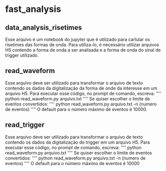 # fast_analysis

## data_analysis_risetimes
Esse arquivo é um notebook do jupyter que é utilizado para carlular os risetimes das formas de onda. Para utiliza-lo, é necessário utilizar arquivos H5 contendo a forma de onda a ser analisada e a forma de onda do sinal de trigger utilizado. 

## read_waveform
Esse arquivo deve ser utilizado para transformar o arquivo de texto contendo os dados da digitalização da forma de onde da interesse em um arquivo H5.
Para executar esse código, no prompt de comando, escreva:
''''
python read_waveform.py arquivo.txt
''''
Se quiser escolher o limite de eventos convertidos:
''''
python read_waveform.py arquivo.txt -n (numero de eventos)
''''
O default para o número máximo de eventos é 10000.

## read_trigger
Esse arquivo deve ser utilizado para transformar o arquivo de texto contendo os dados da digitalização do trigger em um arquivo H5.
Para executar esse código, no prompt de comando, escreva:
''''
python read_waveform.py arquivo.txt
''''
Se quiser escolher o limite de eventos convertidos:
''''
python read_waveform.py arquivo.txt -n (numero de eventos)
''''
O default para o número máximo de eventos é 10000
